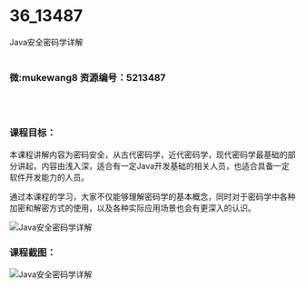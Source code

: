 # 36_13487
Java安全密码学详解
<br/></br>
<h3>微:mukewang8 资源编号：5213487</h3>
<br/></br>
<h3>课程目标：</h3>
<p>本课程讲解内容为密码安全，从古代<a title="查看与 密码学 相关的文章" target="_blank">密码学</a>，近代<a title="查看与 密码学 相关的文章" target="_blank">密码学</a>，现代密码学最基础的部分讲起，内容由浅入深，适合有一定Java开发基础的相关人员，也适合具备一定软件开发能力的人员。</p>
<p>通过本课程的学习，大家不仅能够理解密码学的基本概念，同时对于密码学中各种加密和解密方式的使用，以及各种实际应用场景也会有更深入的认识。</p>
<p><img src="https://www.ko996.com/wp-content/uploads/img/2020/05/12345-7-300x169.jpg" alt="Java安全密码学详解"></p>
<h3>课程截图：</h3>
<p><img src="https://www.ko996.com/wp-content/uploads/img/2020/05/1-179.png" alt="Java安全密码学详解"></p>
